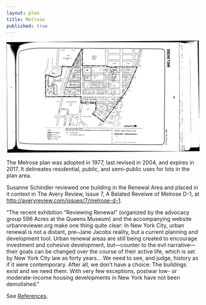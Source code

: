 ```yaml
---
layout: plan
title: Melrose
published: true
---
```


![Melrose in the Atlas of Urban Renewal](Melrose.jpg)

The Melrose plan was adopted in 1977, last revised in 2004, and expires in 2017. It delineates residential, public, and semi-public uses for lots in the plan area.

Susanne Schindler reviewed one building in the Renewal Area and placed in it context in The Avery Review, Issue 7, A Belated Reveiwe of Melrose D-1, at http://averyreview.com/issues/7/melrose-d-1.

"The recent exhibition “Reviewing Renewal” (organized by the advocacy group 596 Acres at the Queens Museum) and the accompanying website urbanreviewer.org make one thing quite clear: In New York City, urban renewal is not a distant, pre–Jane Jacobs reality, but a current planning and development tool. Urban renewal areas are still being created to encourage investment and cohesive development, but—counter to the evil narrative—their goals can be changed over the course of their active life, which is set by New York City law as forty years... We need to see, and judge, history as if it were contemporary. After all, we don’t have a choice: The buildings exist and we need them. With very few exceptions, postwar low- or moderate-income housing developments in New York have not been demolished." 


See [References](http://www.urbanreviewer.org/#page=references.html).